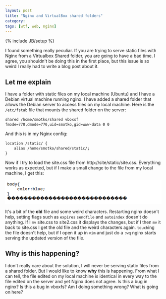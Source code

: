 ```yaml
---
layout: post
title: "Nginx and VirtualBox shared folders"
category: 
tags: [wtf, web, nginx]
---
```

{% include JB/setup %}

I found something really peculiar. If you are trying to serve static files with Nginx from a Virtualbox Shared folder, you are going to have a bad time. I agree, you shouldn't be doing this in the first place, but this issue is so weird I really had to write a blog post about it. 

Let me explain
--------------

I have a folder with static files on my local machine (Ubuntu) and I have a Debian virtual machine running nginx. I have added a shared folder that allows the Debian server to access files on my local machine. Here is the `/etc/fstab` file that mounts the shared folder on the server:

    shared /home/smotko/shared vboxsf fmode=770,dmode=770,uid=smotko,gid=www-data 0 0

And this is in my Nginx config:

    location /static/ {
        alias /home/smotko/shared/static/;
    }

Now if I try to load the site.css file from http://site/static/site.css. Everything works as expected, but if I make a small change to the file from my local machine, I get this:

<a href="/assets/pics/nginxwtf.png" style="text-align:center;"><img class="" src="/assets/pics/nginxwtf.png"  width="700" alt="WTF" /></a>

It's a bit of the **old** file and some weird characters. Restarting nginx doesn't help, setting flags such as `expires` `sendfile` and `autoindex` doesn't do anything. If I `mv` site.css to site2.css it displays the changes, but if I then `mv` it back to site.css I get the old file and the weird characters again. `touch`ing the file doesn't help, but if I open it up in `vim` and just do a `:wq` nginx starts serving the updated version of the file.

Why is this happening?
----------------------

I don't really care about the solution, I will never be serving static files from a shared folder. But I would like to know **why** this is happening. From what I can tell, the file edited on my local machine is identical in every way to the file edited on the server and yet Nginx does not agree. Is this a bug in nginx? Is this a bug in vboxfs? Am I doing something wrong? What is going on here?

